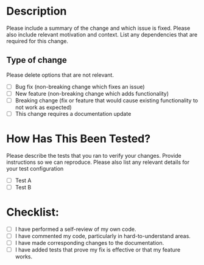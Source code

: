 # Description

Please include a summary of the change and which issue is fixed. Please also include relevant motivation and context. List any dependencies that are required for this change.

## Type of change

Please delete options that are not relevant.

- [ ] Bug fix (non-breaking change which fixes an issue)
- [ ] New feature (non-breaking change which adds functionality)
- [ ] Breaking change (fix or feature that would cause existing functionality to not work as expected)
- [ ] This change requires a documentation update

# How Has This Been Tested?

Please describe the tests that you ran to verify your changes. Provide instructions so we can reproduce. Please also list any relevant details for your test configuration

- [ ] Test A
- [ ] Test B

# Checklist:

- [ ] I have performed a self-review of my own code.
- [ ] I have commented my code, particularly in hard-to-understand areas.
- [ ] I have made corresponding changes to the documentation.
- [ ] I have added tests that prove my fix is effective or that my feature works.